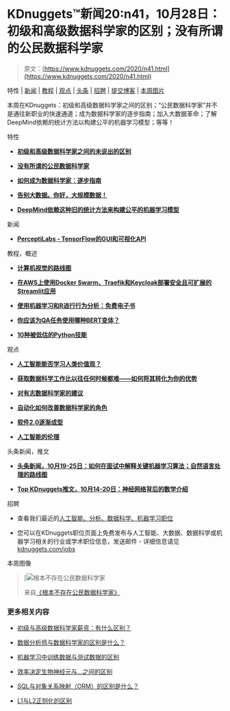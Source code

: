 # KDnuggets™新闻20:n41，10月28日：初级和高级数据科学家的区别；没有所谓的公民数据科学家

> 原文：[https://www.kdnuggets.com/2020/n41.html](https://www.kdnuggets.com/2020/n41.html)

特性 | [新闻](#News) | [教程](#Tutorials) | [观点](#Opinions) | [头条](#Tops) | [招聘](#Jobs) | [提交博客](/news/submissions.html) | [本周图片](#Image)

本周在KDnuggets：初级和高级数据科学家之间的区别；“公民数据科学家”并不是通往新职业的快速通道；成为数据科学家的逐步指南；加入大数据革命；了解DeepMind依赖的统计方法以构建公平的机器学习模型；等等！

特性

+   [**初级和高级数据科学家之间的未说出的区别**](/2020/10/unspoken-difference-junior-senior-data-scientists.html)

+   [**没有所谓的公民数据科学家**](/2020/10/no-citizen-data-scientist.html)

+   [**如何成为数据科学家：逐步指南**](/2020/10/greatlearning-become-data-scientist-guide.html)

+   [**告别大数据。你好，大规模数据！**](/2020/10/sqream-massive-data.html)

+   [**DeepMind依赖这种旧的统计方法来构建公平的机器学习模型**](/2020/10/deepmind-relies-statistical-method-build-fair-machine-learning-models.html)

新闻

+   [**PerceptiLabs - TensorFlow的GUI和可视化API**](/2020/10/perceptilabs-gui-visual-api-tensorflow.html)

教程，概述

+   [**计算机视觉的路线图**](/2020/10/roadmap-computer-vision.html)

+   [**在AWS上使用Docker Swarm、Traefik和Keycloak部署安全且可扩展的Streamlit应用**](/2020/10/deploying-secure-scalable-streamlit-apps-aws-docker-swarm-traefik-keycloak.html)

+   [**使用机器学习和R进行行为分析：免费电子书**](/2020/10/behavior-analysis-machine-learning-r-free-ebook.html)

+   [**你应该为QA任务使用哪种BERT变体？**](/2020/10/flavor-bert-use-qa-task.html)

+   [**10种被低估的Python技能**](/2020/10/10-underrated-python-skills.html)

观点

+   [**人工智能能否学习人类价值观？**](/2020/10/ai-learn-human-values.html)

+   [**获取数据科学工作比以往任何时候都难——如何将其转化为你的优势**](/2020/10/getting-data-science-job-harder.html)

+   [**对有志数据科学家的建议**](/2020/10/advice-aspiring-data-scientists.html)

+   [**自动化如何改善数据科学家的角色**](/2020/10/automation-improving-data-scientists.html)

+   [**软件2.0逐渐成型**](/2020/10/software-20-takes-shape.html)

+   [**人工智能的伦理**](/2020/10/ethics-ai-qa-farzindar.html)

头条新闻，推文

+   [**头条新闻，10月19-25日：如何在面试中解释关键机器学习算法；自然语言处理的路线图**](/2020/10/top-news-week-1019-1025.html)

+   [**Top KDnuggets推文，10月14-20日：神经网络背后的数学介绍**](/2020/10/top-tweets-oct14-20.html)

招聘

+   查看我们最近的[人工智能、分析、数据科学、机器学习职位](/jobs/index.html)

+   您可以在KDnuggets职位页面上免费发布与人工智能、大数据、数据科学或机器学习相关的行业或学术职位信息，发送邮件 - 详细信息请见[kdnuggets.com/jobs](/jobs/index.html)

本周图像

> [![根本不存在公民数据科学家](../Images/75663adb4c47df5c2927bd5239188187.png)
> 
> 来自[《根本不存在公民数据科学家》](/2020/10/no-citizen-data-scientist.html)

### 更多相关内容

+   [初级与高级数据科学家薪资：有什么区别？](https://www.kdnuggets.com/2022/03/junior-senior-data-scientist-salary-difference.html)

+   [数据分析师与数据科学家的区别是什么？](https://www.kdnuggets.com/2022/03/difference-data-analysts-data-scientists.html)

+   [机器学习中训练数据与测试数据的区别](https://www.kdnuggets.com/2022/08/difference-training-testing-data-machine-learning.html)

+   [效率决定生物神经元与…之间的区别](https://www.kdnuggets.com/2022/11/efficiency-spells-difference-biological-neurons-artificial-counterparts.html)

+   [SQL与对象关系映射（ORM）的区别是什么？](https://www.kdnuggets.com/2022/02/difference-sql-object-relational-mapping-orm.html)

+   [L1与L2正则化的区别](https://www.kdnuggets.com/2022/08/difference-l1-l2-regularization.html)

